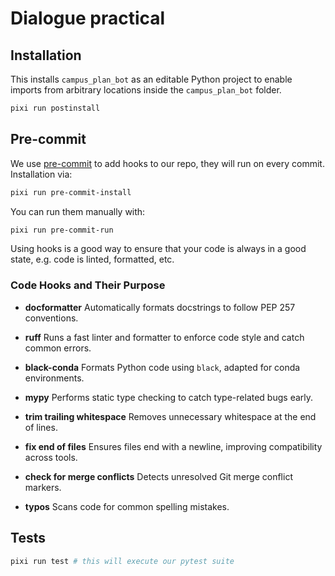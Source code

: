 # Dialogue practical

## Installation

This installs `campus_plan_bot` as an editable Python project to enable imports from arbitrary locations inside the `campus_plan_bot` folder.

```bash
pixi run postinstall
```

## Pre-commit

We use [pre-commit](https://pre-commit.com/) to add hooks to our repo, they will run on every commit. Installation via:

```bash
pixi run pre-commit-install
```

You can run them manually with:

```bash
pixi run pre-commit-run
```

Using hooks is a good way to ensure that your code is always in a good state, e.g. code is linted, formatted, etc.

### Code Hooks and Their Purpose

- **docformatter**
  Automatically formats docstrings to follow PEP 257 conventions.

- **ruff**
  Runs a fast linter and formatter to enforce code style and catch common errors.

- **black-conda**
  Formats Python code using `black`, adapted for conda environments.

- **mypy**
  Performs static type checking to catch type-related bugs early.

- **trim trailing whitespace**
  Removes unnecessary whitespace at the end of lines.

- **fix end of files**
  Ensures files end with a newline, improving compatibility across tools.

- **check for merge conflicts**
  Detects unresolved Git merge conflict markers.

- **typos**
  Scans code for common spelling mistakes.

## Tests

```bash
pixi run test # this will execute our pytest suite
```
